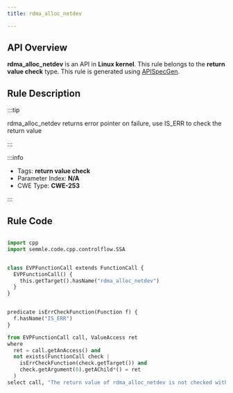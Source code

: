 ```yaml
---
title: rdma_alloc_netdev

---
```



## API Overview
**rdma_alloc_netdev** is an API in **Linux kernel**. This rule belongs to the **return value check** type. This rule is generated using [APISpecGen](../../tools/APISpecGen).
## Rule Description

:::tip

rdma_alloc_netdev returns error pointer on failure, use IS_ERR to check the return value

:::

:::info

- Tags: **return value check**
- Parameter Index: **N/A**
- CWE Type: **CWE-253**

:::

## Rule Code
```python

import cpp
import semmle.code.cpp.controlflow.SSA


class EVPFunctionCall extends FunctionCall {
  EVPFunctionCall() {
    this.getTarget().hasName("rdma_alloc_netdev")
  }
}


predicate isErrCheckFunction(Function f) {
  f.hasName("IS_ERR") 
}

from EVPFunctionCall call, ValueAccess ret
where
  ret = call.getAnAccess() and
  not exists(FunctionCall check |
    isErrCheckFunction(check.getTarget()) and
    check.getArgument(0).getAChild*() = ret
  )
select call, "The return value of rdma_alloc_netdev is not checked with IS_ERR."
    
```